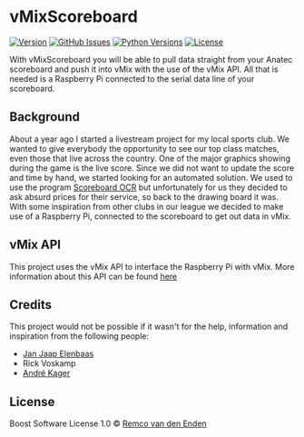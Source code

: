 # vMixScoreboard
[![Version](https://badge.fury.io/gh/tterb%2FHyde.svg)](https://badge.fury.io/gh/tterb%2FHyde)
[![GitHub Issues](https://img.shields.io/github/issues/remcoenden/vMixScoreboard.svg)](https://github.com/remcoenden/vMixScoreboard/issues)
[![Python Versions](https://img.shields.io/pypi/pyversions/yt2mp3.svg)](https://pypi.python.org/pypi/yt2mp3/)
[![License](https://img.shields.io/badge/License-Boost%201.0-lightblue.svg)](https://www.boost.org/LICENSE_1_0.txt)

With vMixScoreboard you will be able to pull data straight from your Anatec scoreboard and push it into vMix with the use of the vMix API. All that is needed is a Raspberry Pi connected to the serial data line of your scoreboard.

## Background
About a year ago I started a livestream project for my local sports club. We wanted to give everybody the opportunity to see our top class matches, even those that live across the country. One of the major graphics showing during the game is the live score. Since we did not want to update the score and time by hand, we started looking for an automated solution. We used to use the program [Scoreboard OCR](http://scoreboard-ocr.com/) but unfortunately for us they decided to ask absurd prices for their service, so back to the drawing board it was. With some inspiration from other clubs in our league we decided to make use of a Raspberry Pi, connected to the scoreboard to get out data in vMix.

## vMix API
This project uses the vMix API to interface the Raspberry Pi with vMix. More information about this API can be found [here](https://www.vmix.com/help19/index.htm?DeveloperAPI.html)

## Credits
This project would not be possible if it wasn't for the help, information and inspiration from the following people:
- [Jan Jaap Elenbaas](https://www.linkedin.com/in/jjelenbaas/)
- Rick Voskamp
- [André Kager](https://www.linkedin.com/in/andrekager/)

## License
Boost Software License 1.0 © [Remco van den Enden](https://github.com/remcoenden)


